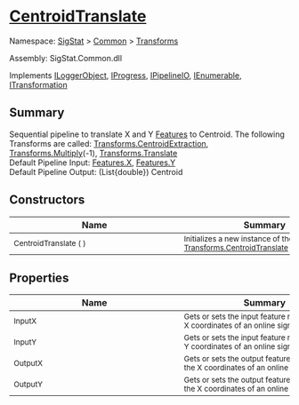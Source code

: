 # [CentroidTranslate](./CentroidTranslate.md)

Namespace: [SigStat]() > [Common](./../README.md) > [Transforms](./README.md)

Assembly: SigStat.Common.dll

Implements [ILoggerObject](./../ILoggerObject.md), [IProgress](./../Helpers/IProgress.md), [IPipelineIO](./../Pipeline/IPipelineIO.md), [IEnumerable](https://docs.microsoft.com/en-us/dotnet/api/System.Collections.IEnumerable), [ITransformation](./../ITransformation.md)

## Summary
Sequential pipeline to translate X and Y [Features](https://github.com/hargitomi97/sigstat/blob/master/docs/md/SigStat/Common/Features.md) to Centroid.  The following Transforms are called: [Transforms.CentroidExtraction](https://github.com/hargitomi97/sigstat/blob/master/docs/md/SigStat/Common/Transforms/CentroidExtraction.md), [Transforms.Multiply](https://github.com/hargitomi97/sigstat/blob/master/docs/md/SigStat/Common/Transforms/Multiply.md)(-1), [Transforms.Translate](https://github.com/hargitomi97/sigstat/blob/master/docs/md/SigStat/Common/Transforms/Translate.md)<br>Default Pipeline Input: [Features.X](https://github.com/hargitomi97/sigstat/blob/master/docs/md/SigStat/Common/Features.md), [Features.Y](https://github.com/hargitomi97/sigstat/blob/master/docs/md/SigStat/Common/Features.md)<br>Default Pipeline Output: (List{double}) Centroid

## Constructors

| Name | Summary | 
| --- | --- | 
| <div style="width:290px"><sub>CentroidTranslate (  )</sub></div>| <div style="width:290px"><sub>Initializes a new instance of the [Transforms.CentroidTranslate](https://github.com/hargitomi97/sigstat/blob/master/docs/md/SigStat/Common/Transforms/CentroidTranslate.md) class.</sub></div>| <br>


## Properties

| Name | Summary | 
| --- | --- | 
| <div style="width:290px"><sub>InputX</sub></div>| <div style="width:290px"><sub>Gets or sets the input feature representing the X coordinates of an online signature</sub></div>| <br>
| <div style="width:290px"><sub>InputY</sub></div>| <div style="width:290px"><sub>Gets or sets the input feature representing the Y coordinates of an online signature</sub></div>| <br>
| <div style="width:290px"><sub>OutputX</sub></div>| <div style="width:290px"><sub>Gets or sets the output feature representing the X coordinates of an online signature</sub></div>| <br>
| <div style="width:290px"><sub>OutputY</sub></div>| <div style="width:290px"><sub>Gets or sets the output feature representing the X coordinates of an online signature</sub></div>| <br>


